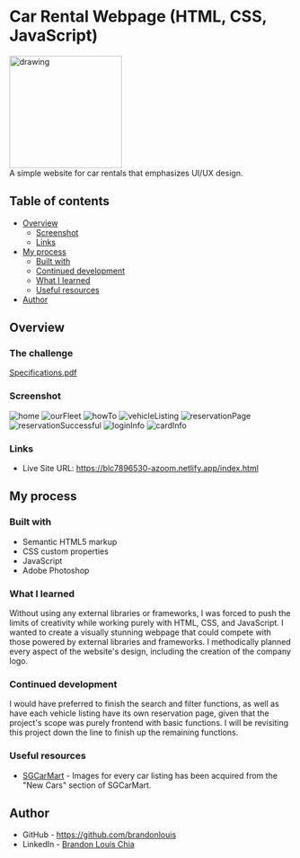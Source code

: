 # Car Rental Webpage (HTML, CSS, JavaScript)
<img src="./img/logos/fullLogo-w.png" alt="drawing" width="200"/></br>
A simple website for car rentals that emphasizes UI/UX design.

## Table of contents

- [Overview](#overview)
  - [Screenshot](#screenshot)
  - [Links](#links)
- [My process](#my-process)
  - [Built with](#built-with)
  - [Continued development](#continued-development)
  - [What I learned](#what-i-learned)
  - [Useful resources](#useful-resources)
- [Author](#author)

## Overview

### The challenge

[Specifications.pdf](./Specifications.pdf)

### Screenshot

![home](./screenshots/home.png)
![ourFleet](./screenshots/ourFleet.jpeg)
![howTo](./screenshots/howTo.jpeg)
![vehicleListing](./screenshots/vehicleListing.png)
![reservationPage](./screenshots/reservationPage.jpeg)
![reservationSuccessful](./screenshots/reservationSuccessful.jpeg)
![loginInfo](./screenshots/loginInfo.png)
![cardInfo](./screenshots/cardInfo.png)

### Links

- Live Site URL: https://blc7896530-azoom.netlify.app/index.html

## My process

### Built with

- Semantic HTML5 markup
- CSS custom properties
- JavaScript
- Adobe Photoshop

### What I learned

Without using any external libraries or frameworks, I was forced to push the limits of creativity while working purely with HTML, CSS, and JavaScript. I wanted to create a visually stunning webpage that could compete with those powered by external libraries and frameworks. I methodically planned every aspect of the website's design, including the creation of the company logo.

### Continued development

I would have preferred to finish the search and filter functions, as well as have each vehicle listing have its own reservation page, given that the project's scope was purely frontend with basic functions. I will be revisiting this project down the line to finish up the remaining functions.

### Useful resources

- [SGCarMart](https://www.sgcarmart.com/main/index.php) - Images for every car listing has been acquired from the "New Cars" section of SGCarMart.

## Author

- GitHub - https://github.com/brandonlouis
- LinkedIn - [Brandon Louis Chia](www.linkedin.com/in/brandon-louis-chia-63730b162)